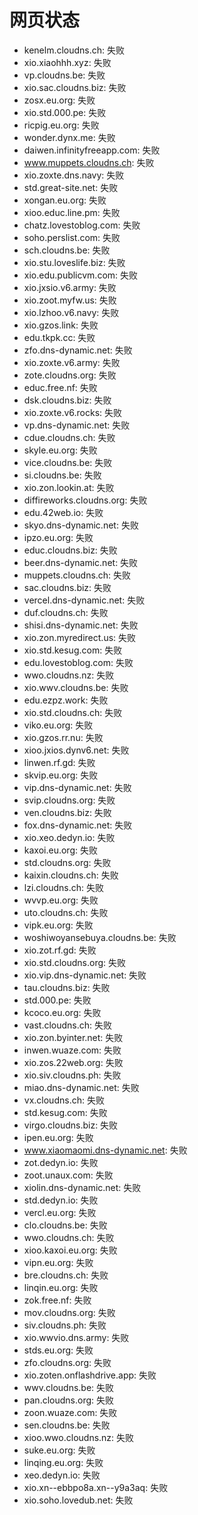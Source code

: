 # 网页状态
- kenelm.cloudns.ch: 失败
- xio.xiaohhh.xyz: 失败
- vp.cloudns.be: 失败
- xio.sac.cloudns.biz: 失败
- zosx.eu.org: 失败
- xio.std.000.pe: 失败
- ricpig.eu.org: 失败
- wonder.dynx.me: 失败
- daiwen.infinityfreeapp.com: 失败
- www.muppets.cloudns.ch: 失败
- xio.zoxte.dns.navy: 失败
- std.great-site.net: 失败
- xongan.eu.org: 失败
- xioo.educ.line.pm: 失败
- chatz.lovestoblog.com: 失败
- soho.perslist.com: 失败
- sch.cloudns.be: 失败
- xio.stu.loveslife.biz: 失败
- xio.edu.publicvm.com: 失败
- xio.jxsio.v6.army: 失败
- xio.zoot.myfw.us: 失败
- xio.lzhoo.v6.navy: 失败
- xio.gzos.link: 失败
- edu.tkpk.cc: 失败
- zfo.dns-dynamic.net: 失败
- xio.zoxte.v6.army: 失败
- zote.cloudns.org: 失败
- educ.free.nf: 失败
- dsk.cloudns.biz: 失败
- xio.zoxte.v6.rocks: 失败
- vp.dns-dynamic.net: 失败
- cdue.cloudns.ch: 失败
- skyle.eu.org: 失败
- vice.cloudns.be: 失败
- si.cloudns.be: 失败
- xio.zon.lookin.at: 失败
- diffireworks.cloudns.org: 失败
- edu.42web.io: 失败
- skyo.dns-dynamic.net: 失败
- ipzo.eu.org: 失败
- educ.cloudns.biz: 失败
- beer.dns-dynamic.net: 失败
- muppets.cloudns.ch: 失败
- sac.cloudns.biz: 失败
- vercel.dns-dynamic.net: 失败
- duf.cloudns.ch: 失败
- shisi.dns-dynamic.net: 失败
- xio.zon.myredirect.us: 失败
- xio.std.kesug.com: 失败
- edu.lovestoblog.com: 失败
- wwo.cloudns.nz: 失败
- xio.wwv.cloudns.be: 失败
- edu.ezpz.work: 失败
- xio.std.cloudns.ch: 失败
- viko.eu.org: 失败
- xio.gzos.rr.nu: 失败
- xioo.jxios.dynv6.net: 失败
- linwen.rf.gd: 失败
- skvip.eu.org: 失败
- vip.dns-dynamic.net: 失败
- svip.cloudns.org: 失败
- ven.cloudns.biz: 失败
- fox.dns-dynamic.net: 失败
- xio.xeo.dedyn.io: 失败
- kaxoi.eu.org: 失败
- std.cloudns.org: 失败
- kaixin.cloudns.ch: 失败
- lzi.cloudns.ch: 失败
- wvvp.eu.org: 失败
- uto.cloudns.ch: 失败
- vipk.eu.org: 失败
- woshiwoyansebuya.cloudns.be: 失败
- xio.zot.rf.gd: 失败
- xio.std.cloudns.org: 失败
- xio.vip.dns-dynamic.net: 失败
- tau.cloudns.biz: 失败
- std.000.pe: 失败
- kcoco.eu.org: 失败
- vast.cloudns.ch: 失败
- xio.zon.byinter.net: 失败
- inwen.wuaze.com: 失败
- xio.zos.22web.org: 失败
- xio.siv.cloudns.ph: 失败
- miao.dns-dynamic.net: 失败
- vx.cloudns.ch: 失败
- std.kesug.com: 失败
- virgo.cloudns.biz: 失败
- ipen.eu.org: 失败
- www.xiaomaomi.dns-dynamic.net: 失败
- zot.dedyn.io: 失败
- zoot.unaux.com: 失败
- xiolin.dns-dynamic.net: 失败
- std.dedyn.io: 失败
- vercl.eu.org: 失败
- clo.cloudns.be: 失败
- wwo.cloudns.ch: 失败
- xioo.kaxoi.eu.org: 失败
- vipn.eu.org: 失败
- bre.cloudns.ch: 失败
- linqin.eu.org: 失败
- zok.free.nf: 失败
- mov.cloudns.org: 失败
- siv.cloudns.ph: 失败
- xio.wwvio.dns.army: 失败
- stds.eu.org: 失败
- zfo.cloudns.org: 失败
- xio.zoten.onflashdrive.app: 失败
- wwv.cloudns.be: 失败
- pan.cloudns.org: 失败
- zoon.wuaze.com: 失败
- sen.cloudns.be: 失败
- xioo.wwo.cloudns.nz: 失败
- suke.eu.org: 失败
- linqing.eu.org: 失败
- xeo.dedyn.io: 失败
- xio.xn--ebbpo8a.xn--y9a3aq: 失败
- xio.soho.lovedub.net: 失败
